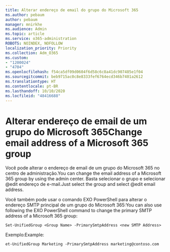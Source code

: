 ```yaml
---
title: Alterar endereço de email do grupo do Microsoft 365
ms.author: pebaum
author: pebaum
manager: mnirkhe
ms.audience: Admin
ms.topic: article
ms.service: o365-administration
ROBOTS: NOINDEX, NOFOLLOW
localization_priority: Priority
ms.collection: Adm_O365
ms.custom:
- "1200024"
- "4704"
ms.openlocfilehash: f54ca5df09d0604f6d58c6c8a41dc907485e1f04
ms.sourcegitcommit: beb9715ac0c8e8333fef6764ecd346b7401a2612
ms.translationtype: HT
ms.contentlocale: pt-BR
ms.lasthandoff: 10/10/2020
ms.locfileid: "48416688"
---
```

# <a name="change-email-address-of-a-microsoft-365-group"></a><span data-ttu-id="1e612-102">Alterar endereço de email de um grupo do Microsoft 365</span><span class="sxs-lookup"><span data-stu-id="1e612-102">Change email address of a Microsoft 365 group</span></span>

<span data-ttu-id="1e612-103">Você pode alterar o endereço de email de um grupo do Microsoft 365 no centro de administração.</span><span class="sxs-lookup"><span data-stu-id="1e612-103">You can change the email address of a Microsoft 365 group by using the admin center.</span></span> <span data-ttu-id="1e612-104">Basta selecionar o grupo e selecionar @edit endereço de e-mail.</span><span class="sxs-lookup"><span data-stu-id="1e612-104">Just select the group and select @edit email address.</span></span>

<span data-ttu-id="1e612-105">Você também pode usar o comando EXO PowerShell para alterar o endereço SMTP principal de um grupo do Microsoft 365:</span><span class="sxs-lookup"><span data-stu-id="1e612-105">You can also use following the EXO PowerShell command to change the primary SMTP address of a Microsoft 365 group:</span></span>

`Set-UnifiedGroup <Group Name> -PrimarySmtpAddress <new SMTP Address>`

<span data-ttu-id="1e612-106">Exemplo:</span><span class="sxs-lookup"><span data-stu-id="1e612-106">Example:</span></span>

`et-UnifiedGroup Marketing -PrimarySmtpAddress marketing@contoso.com`
